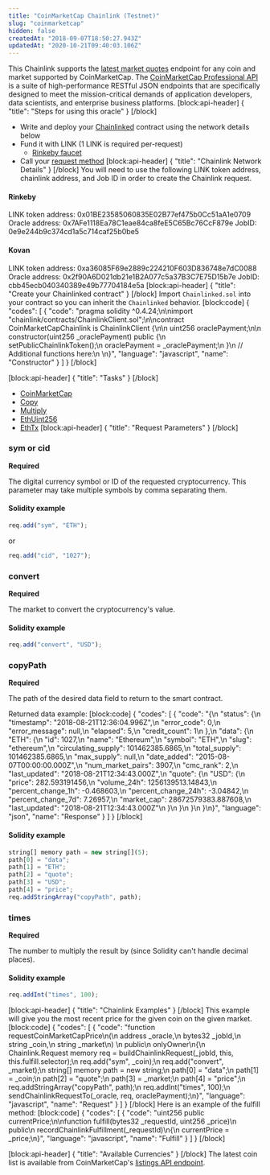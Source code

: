 ```yaml
---
title: "CoinMarketCap Chainlink (Testnet)"
slug: "coinmarketcap"
hidden: false
createdAt: "2018-09-07T18:50:27.943Z"
updatedAt: "2020-10-21T09:40:03.106Z"
---
```

This Chainlink supports the <a href="https://pro.coinmarketcap.com/api/v1#operation/getV1CryptocurrencyQuotesLatest" target="_blank">latest market quotes</a> endpoint for any coin and market supported by CoinMarketCap. The <a href="https://pro.coinmarketcap.com/api/v1#" target="_blank">CoinMarketCap Professional API</a> is a suite of high-performance RESTful JSON endpoints that are specifically designed to meet the mission-critical demands of application developers, data scientists, and enterprise business platforms.
[block:api-header]
{
  "title": "Steps for using this oracle"
}
[/block]
- Write and deploy your [Chainlinked](doc:getting-started)  contract using the network details below
- Fund it with LINK (1 LINK is required per-request)
  - <a href="https://rinkeby.chain.link/" target="_blank">Rinkeby faucet</a>
- Call your [request method](#section-chainlink-examples) 
[block:api-header]
{
  "title": "Chainlink Network Details"
}
[/block]
You will need to use the following LINK token address, chainlink address, and Job ID in order to create the Chainlink request.

#### Rinkeby
LINK token address: 0x01BE23585060835E02B77ef475b0Cc51aA1e0709
Oracle address: 0x7AFe1118Ea78C1eae84ca8feE5C65Bc76CcF879e
JobID: 0e9e244b9c374cd1a5c714caf25b0be5

#### Kovan
LINK token address: 0xa36085F69e2889c224210F603D836748e7dC0088
Oracle address: 0x2f90A6D021db21e1B2A077c5a37B3C7E75D15b7e
JobID: cbb45ecb040340389e49b77704184e5a
[block:api-header]
{
  "title": "Create your Chainlinked contract"
}
[/block]
Import `Chainlinked.sol` into your contract so you can inherit the `Chainlinked` behavior.
[block:code]
{
  "codes": [
    {
      "code": "pragma solidity ^0.4.24;\n\nimport \"chainlink/contracts/ChainlinkClient.sol\";\n\ncontract CoinMarketCapChainlink is ChainlinkClient {\n\n  uint256 oraclePayment;\n\n  constructor(uint256 _oraclePayment) public {\n    setPublicChainlinkToken();\n    oraclePayment = _oraclePayment;\n  }\n  // Additional functions here:\n  \n}",
      "language": "javascript",
      "name": "Constructor"
    }
  ]
}
[/block]

[block:api-header]
{
  "title": "Tasks"
}
[/block]
- [CoinMarketCap](doc:external-adapters)
- [Copy](doc:adapters#section-copy)
- [Multiply](doc:adapters#section-multiply)
- [EthUint256](doc:adapters#section-ethuint256)
- [EthTx](doc:adapters#section-ethtx)
[block:api-header]
{
  "title": "Request Parameters"
}
[/block]
### sym or cid

**Required**

The digital currency symbol or ID of the requested cryptocurrency. This parameter may take multiple symbols by comma separating them.

#### Solidity example

```javascript
req.add("sym", "ETH");
```

or

```javascript
req.add("cid", "1027");
```

### convert

**Required**

The market to convert the cryptocurrency's value.

#### Solidity example

```javascript
req.add("convert", "USD");
```

### copyPath

**Required**

The path of the desired data field to return to the smart contract.

Returned data example:
[block:code]
{
  "codes": [
    {
      "code": "{\n    \"status\": {\n        \"timestamp\": \"2018-08-21T12:36:04.996Z\",\n        \"error_code\": 0,\n        \"error_message\": null,\n        \"elapsed\": 5,\n        \"credit_count\": 1\n    },\n    \"data\": {\n        \"ETH\": {\n            \"id\": 1027,\n            \"name\": \"Ethereum\",\n            \"symbol\": \"ETH\",\n            \"slug\": \"ethereum\",\n            \"circulating_supply\": 101462385.6865,\n            \"total_supply\": 101462385.6865,\n            \"max_supply\": null,\n            \"date_added\": \"2015-08-07T00:00:00.000Z\",\n            \"num_market_pairs\": 3907,\n            \"cmc_rank\": 2,\n            \"last_updated\": \"2018-08-21T12:34:43.000Z\",\n            \"quote\": {\n                \"USD\": {\n                    \"price\": 282.593191456,\n                    \"volume_24h\": 1256139513.14843,\n                    \"percent_change_1h\": -0.468603,\n                    \"percent_change_24h\": -3.04842,\n                    \"percent_change_7d\": 7.26957,\n                    \"market_cap\": 28672579383.887608,\n                    \"last_updated\": \"2018-08-21T12:34:43.000Z\"\n                }\n            }\n        }\n    }\n}",
      "language": "json",
      "name": "Response"
    }
  ]
}
[/block]
#### Solidity example

```javascript
string[] memory path = new string[](5);
path[0] = "data";
path[1] = "ETH";
path[2] = "quote";
path[3] = "USD";
path[4] = "price";
req.addStringArray("copyPath", path);
```

### times

**Required**

The number to multiply the result by (since Solidity can't handle decimal places).

#### Solidity example

```javascript
req.addInt("times", 100);
```
[block:api-header]
{
  "title": "Chainlink Examples"
}
[/block]
This example will give you the most recent price for the given coin on the given market.
[block:code]
{
  "codes": [
    {
      "code": "function requestCoinMarketCapPrice\n(\n  address _oracle,\n  bytes32 _jobId,\n  string _coin,\n  string _market\n) \n  public\n  onlyOwner\n{\n  Chainlink.Request memory req = buildChainlinkRequest(_jobId, this, this.fulfill.selector);\n  req.add(\"sym\", _coin);\n  req.add(\"convert\", _market);\n  string[] memory path = new string[](5);\n  path[0] = \"data\";\n  path[1] = _coin;\n  path[2] = \"quote\";\n  path[3] = _market;\n  path[4] = \"price\";\n  req.addStringArray(\"copyPath\", path);\n  req.addInt(\"times\", 100);\n  sendChainlinkRequestTo(_oracle, req, oraclePayment);\n}",
      "language": "javascript",
      "name": "Request"
    }
  ]
}
[/block]
Here is an example of the fulfill method:
[block:code]
{
  "codes": [
    {
      "code": "uint256 public currentPrice;\n\nfunction fulfill(bytes32 _requestId, uint256 _price)\n  public\n  recordChainlinkFulfillment(_requestId)\n{\n  currentPrice = _price;\n}",
      "language": "javascript",
      "name": "Fulfill"
    }
  ]
}
[/block]

[block:api-header]
{
  "title": "Available Currencies"
}
[/block]
The latest coin list is available from CoinMarketCap's <a href="https://api.coinmarketcap.com/v2/listings/" target="_blank">listings API endpoint</a>.